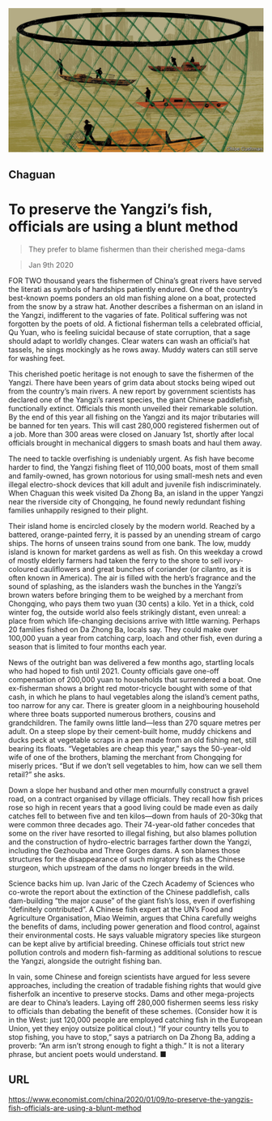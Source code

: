 ![](./images/20200111_CND000_0.jpg)

## Chaguan

# To preserve the Yangzi’s fish, officials are using a blunt method

> They prefer to blame fishermen than their cherished mega-dams

> Jan 9th 2020

FOR TWO thousand years the fishermen of China’s great rivers have served the literati as symbols of hardships patiently endured. One of the country’s best-known poems ponders an old man fishing alone on a boat, protected from the snow by a straw hat. Another describes a fisherman on an island in the Yangzi, indifferent to the vagaries of fate. Political suffering was not forgotten by the poets of old. A fictional fisherman tells a celebrated official, Qu Yuan, who is feeling suicidal because of state corruption, that a sage should adapt to worldly changes. Clear waters can wash an official’s hat tassels, he sings mockingly as he rows away. Muddy waters can still serve for washing feet.

This cherished poetic heritage is not enough to save the fishermen of the Yangzi. There have been years of grim data about stocks being wiped out from the country’s main rivers. A new report by government scientists has declared one of the Yangzi’s rarest species, the giant Chinese paddlefish, functionally extinct. Officials this month unveiled their remarkable solution. By the end of this year all fishing on the Yangzi and its major tributaries will be banned for ten years. This will cast 280,000 registered fishermen out of a job. More than 300 areas were closed on January 1st, shortly after local officials brought in mechanical diggers to smash boats and haul them away.

The need to tackle overfishing is undeniably urgent. As fish have become harder to find, the Yangzi fishing fleet of 110,000 boats, most of them small and family-owned, has grown notorious for using small-mesh nets and even illegal electro-shock devices that kill adult and juvenile fish indiscriminately. When Chaguan this week visited Da Zhong Ba, an island in the upper Yangzi near the riverside city of Chongqing, he found newly redundant fishing families unhappily resigned to their plight.

Their island home is encircled closely by the modern world. Reached by a battered, orange-painted ferry, it is passed by an unending stream of cargo ships. The horns of unseen trains sound from one bank. The low, muddy island is known for market gardens as well as fish. On this weekday a crowd of mostly elderly farmers had taken the ferry to the shore to sell ivory-coloured cauliflowers and great bunches of coriander (or cilantro, as it is often known in America). The air is filled with the herb’s fragrance and the sound of splashing, as the islanders wash the bunches in the Yangzi’s brown waters before bringing them to be weighed by a merchant from Chongqing, who pays them two yuan (30 cents) a kilo. Yet in a thick, cold winter fog, the outside world also feels strikingly distant, even unreal: a place from which life-changing decisions arrive with little warning. Perhaps 20 families fished on Da Zhong Ba, locals say. They could make over 100,000 yuan a year from catching carp, loach and other fish, even during a season that is limited to four months each year.

News of the outright ban was delivered a few months ago, startling locals who had hoped to fish until 2021. County officials gave one-off compensation of 200,000 yuan to households that surrendered a boat. One ex-fisherman shows a bright red motor-tricycle bought with some of that cash, in which he plans to haul vegetables along the island’s cement paths, too narrow for any car. There is greater gloom in a neighbouring household where three boats supported numerous brothers, cousins and grandchildren. The family owns little land—less than 270 square metres per adult. On a steep slope by their cement-built home, muddy chickens and ducks peck at vegetable scraps in a pen made from an old fishing net, still bearing its floats. “Vegetables are cheap this year,” says the 50-year-old wife of one of the brothers, blaming the merchant from Chongqing for miserly prices. “But if we don’t sell vegetables to him, how can we sell them retail?” she asks.

Down a slope her husband and other men mournfully construct a gravel road, on a contract organised by village officials. They recall how fish prices rose so high in recent years that a good living could be made even as daily catches fell to between five and ten kilos—down from hauls of 20-30kg that were common three decades ago. Their 74-year-old father concedes that some on the river have resorted to illegal fishing, but also blames pollution and the construction of hydro-electric barrages farther down the Yangzi, including the Gezhouba and Three Gorges dams. A son blames those structures for the disappearance of such migratory fish as the Chinese sturgeon, which upstream of the dams no longer breeds in the wild.

Science backs him up. Ivan Jaric of the Czech Academy of Sciences who co-wrote the report about the extinction of the Chinese paddlefish, calls dam-building “the major cause” of the giant fish’s loss, even if overfishing “definitely contributed”. A Chinese fish expert at the UN’s Food and Agriculture Organisation, Miao Weimin, argues that China carefully weighs the benefits of dams, including power generation and flood control, against their environmental costs. He says valuable migratory species like sturgeon can be kept alive by artificial breeding. Chinese officials tout strict new pollution controls and modern fish-farming as additional solutions to rescue the Yangzi, alongside the outright fishing ban.

In vain, some Chinese and foreign scientists have argued for less severe approaches, including the creation of tradable fishing rights that would give fisherfolk an incentive to preserve stocks. Dams and other mega-projects are dear to China’s leaders. Laying off 280,000 fishermen seems less risky to officials than debating the benefit of these schemes. (Consider how it is in the West: just 120,000 people are employed catching fish in the European Union, yet they enjoy outsize political clout.) “If your country tells you to stop fishing, you have to stop,” says a patriarch on Da Zhong Ba, adding a proverb: “An arm isn’t strong enough to fight a thigh.” It is not a literary phrase, but ancient poets would understand. ■

## URL

https://www.economist.com/china/2020/01/09/to-preserve-the-yangzis-fish-officials-are-using-a-blunt-method
